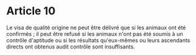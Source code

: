 # Article 10

Le visa de qualité origine ne peut être délivré que si les animaux ont été confirmés ; il peut être refusé si les animaux n'ont pas été soumis à un contrôle d'aptitude ou si les résultats qu'eux-mêmes ou leurs ascendants directs ont obtenus audit contrôle sont insuffisants.
